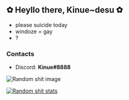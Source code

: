 ## ✿ Heyllo there, Kinue~desu ✿
- please suicide today
- windoze = gay
- ?

### Contacts
- Discord: **Kinue#8888**

![Random shit image](https://i.imgur.com/uXQcXOS.png)

[![Random shit stats](https://github-readme-stats.vercel.app/api?username=kinue72&show_icons=true&theme=dracula)](https://github.com/anuraghazra/github-readme-stats)
